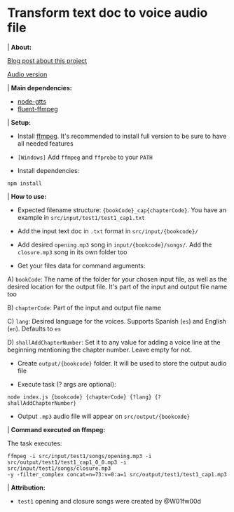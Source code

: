 # Transform text doc to voice audio file

| **About:**

[Blog post about this project](https://thenursewhocoded.hashnode.dev/turning-text-into-voice-freedom-for-your-content)

[Audio version](https://anchor.fm/gabriel-romaymachado/episodes/Turning-text-into-voice-Freedom-for-your-content-euupq2)

| **Main dependencies:**

- [node-gtts](https://www.npmjs.com/package/node-gtts)
- [fluent-ffmpeg](https://github.com/fluent-ffmpeg/node-fluent-ffmpeg)

| **Setup:**

- Install [ffmpeg](http://www.ffmpeg.org/). It's recommended to install full version to be sure to have all needed features
- `[Windows]` Add `ffmpeg` and `ffprobe` to your `PATH`

- Install dependencies:

```
npm install
```

| **How to use:**

- Expected filename structure: `{bookCode}_cap{chapterCode}`. You have an example in `src/input/test1/test1_cap1.txt`

- Add the input text doc in `.txt` format in `src/input/{bookcode}/`

- Add desired `opening.mp3` song in `input/{bookcode}/songs/`. Add the `closure.mp3` song in its own folder too

- Get your files data for command arguments:

A) `bookCode`: The name of the folder for your chosen input file, as well as the desired location for the output file. It's part of the input and output file name too

B) `chapterCode`: Part of the input and output file name

C) `lang`: Desired language for the voices. Supports Spanish (`es`) and English (`en`). Defaults to `es`

D) `shallAddChapterNumber`: Set it to any value for adding a voice line at the beginning mentioning the chapter number. Leave empty for not.

- Create `output/{bookcode}` folder. It will be used to store the output audio file

- Execute task (? args are optional):

```
node index.js {bookcode} {chapterCode} {?lang} {?shallAddChapterNumber}
```

- Output `.mp3` audio file will appear on `src/output/{bookcode}`

| **Command executed on ffmpeg:**

The task executes:

```
ffmpeg -i src/input/test1/songs/opening.mp3 -i src/output/test1/test1_cap1_0_0.mp3 -i src/input/test1/songs/closure.mp3
-y -filter_complex concat=n=73:v=0:a=1 src/output/test1/test1_cap1.mp3
```

| **Attribution:**

- `test1` opening and closure songs were created by @W01fw00d
